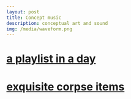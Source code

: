 ```yaml
---
layout: post
title: Concept music
description: conceptual art and sound
img: /media/waveform.png
---
```


# [a playlist in a day](https://www.dropbox.com/sh/ar9hacsxu8r9g73/AABMdvUCwwaZhMSyHFstmh3Wa?dl=0)

# [exquisite corpse items](https://drive.google.com/drive/folders/1fEgEAYKz2mzBxlXl_7QiqSzx9Hr3g6Dg?usp=sharing)